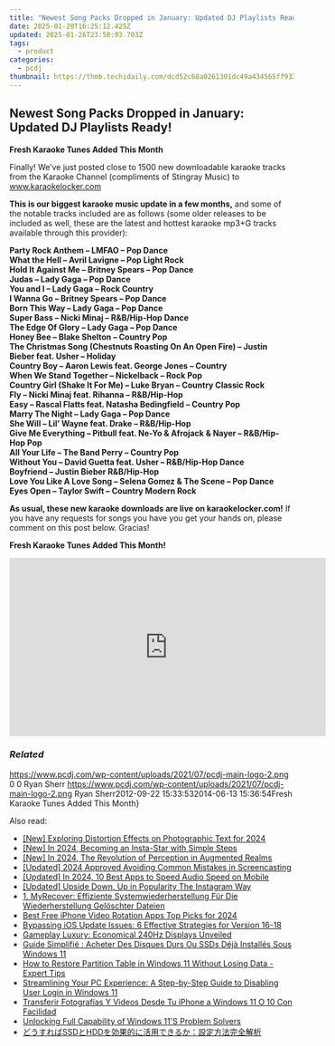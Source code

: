 ```yaml
---
title: "Newest Song Packs Dropped in January: Updated DJ Playlists Ready!"
date: 2025-01-20T16:25:12.425Z
updated: 2025-01-26T23:58:03.703Z
tags:
  - product
categories:
  - pcdj
thumbnail: https://thmb.techidaily.com/dcd52c68a0261301dc49a434565ff933798115ab3a2be4caf338af3c874b626b.jpg
---
```


## Newest Song Packs Dropped in January: Updated DJ Playlists Ready!

**Fresh Karaoke Tunes Added This Month**

Finally! We’ve just posted close to 1500 new downloadable karaoke tracks from the Karaoke Channel (compliments of Stingray Music) to www.karaokelocker.com

**This is our biggest karaoke music update in a few months,** and some of the notable tracks included are as follows (some older releases to be included as well, these are the latest and hottest karaoke mp3+G tracks available through this provider):

**Party Rock Anthem – LMFAO – Pop Dance**  
 **What the Hell – Avril Lavigne – Pop Light Rock**  
 **Hold It Against Me – Britney Spears – Pop Dance**  
 **Judas – Lady Gaga – Pop Dance**  
 **You and I – Lady Gaga – Rock Country**  
 **I Wanna Go – Britney Spears – Pop Dance**  
 **Born This Way – Lady Gaga – Pop Dance**  
 **Super Bass – Nicki Minaj – R&B/Hip-Hop Dance**  
 **The Edge Of Glory – Lady Gaga – Pop Dance**  
 **Honey Bee – Blake Shelton – Country Pop**  
 **The Christmas Song (Chestnuts Roasting On An Open Fire) – Justin Bieber feat. Usher – Holiday**  
 **Country Boy – Aaron Lewis feat. George Jones – Country**  
 **When We Stand Together – Nickelback – Rock Pop**  
 **Country Girl (Shake It For Me) – Luke Bryan – Country Classic Rock**  
 **Fly – Nicki Minaj feat. Rihanna – R&B/Hip-Hop**  
 **Easy – Rascal Flatts feat. Natasha Bedingfield – Country Pop**  
 **Marry The Night – Lady Gaga – Pop Dance**  
 **She Will – Lil’ Wayne feat. Drake – R&B/Hip-Hop**  
 **Give Me Everything – Pitbull feat. Ne-Yo & Afrojack & Nayer – R&B/Hip-Hop Pop**  
 **All Your Life – The Band Perry – Country Pop**  
 **Without You – David Guetta feat. Usher – R&B/Hip-Hop Dance**  
 **Boyfriend – Justin Bieber R&B/Hip-Hop**  
 **Love You Like A Love Song – Selena Gomez & The Scene – Pop Dance**  
 **Eyes Open – Taylor Swift – Country Modern Rock**

**As usual, these new karaoke downloads are live on karaokelocker.com!** If you have any requests for songs you have you get your hands on, please comment on this post below. Gracias!

**Fresh Karaoke Tunes Added This Month!**

<!-- affiliate ads begin -->
<iframe width="560" height="315" src="https://www.youtube.com/embed/rBnnLFJbvr4?si=LlHYrYlOBp7NLMec" title="YouTube video player" frameborder="0" allow="accelerometer; autoplay; clipboard-write; encrypted-media; gyroscope; picture-in-picture; web-share" referrerpolicy="strict-origin-when-cross-origin" allowfullscreen></iframe>
<!-- affiliate ads end -->

### _Related_

https://www.pcdj.com/wp-content/uploads/2021/07/pcdj-main-logo-2.png 0 0 Ryan Sherr https://www.pcdj.com/wp-content/uploads/2021/07/pcdj-main-logo-2.png Ryan Sherr2012-09-22 15:33:532014-06-13 15:36:54Fresh Karaoke Tunes Added This Month}

<ins class="adsbygoogle"
     style="display:block"
     data-ad-format="autorelaxed"
     data-ad-client="ca-pub-7571918770474297"
     data-ad-slot="1223367746"></ins>

<ins class="adsbygoogle"
     style="display:block"
     data-ad-client="ca-pub-7571918770474297"
     data-ad-slot="8358498916"
     data-ad-format="auto"
     data-full-width-responsive="true"></ins>

<span class="atpl-alsoreadstyle">Also read:</span>
<div><ul>
<li><a href="https://fox-helps.techidaily.com/new-exploring-distortion-effects-on-photographic-text-for-2024/"><u>[New] Exploring Distortion Effects on Photographic Text for 2024</u></a></li>
<li><a href="https://instagram-clips.techidaily.com/new-in-2024-becoming-an-insta-star-with-simple-steps/"><u>[New] In 2024, Becoming an Insta-Star with Simple Steps</u></a></li>
<li><a href="https://fox-cloud.techidaily.com/new-in-2024-the-revolution-of-perception-in-augmented-realms/"><u>[New] In 2024, The Revolution of Perception in Augmented Realms</u></a></li>
<li><a href="https://video-screen-grab.techidaily.com/updated-2024-approved-avoiding-common-mistakes-in-screencasting/"><u>[Updated] 2024 Approved Avoiding Common Mistakes in Screencasting</u></a></li>
<li><a href="https://article-helps.techidaily.com/updated-in-2024-10-best-apps-to-speed-audio-speed-on-mobile/"><u>[Updated] In 2024, 10 Best Apps to Speed Audio Speed on Mobile</u></a></li>
<li><a href="https://instagram-clips.techidaily.com/updated-upside-down-up-in-popularity-the-instagram-way/"><u>[Updated] Upside Down, Up in Popularity The Instagram Way</u></a></li>
<li><a href="https://win-updates.techidaily.com/1-myrecover-effiziente-systemwiederherstellung-fur-die-wiederherstellung-geloschter-dateien/"><u>1. MyRecover: Effiziente Systemwiederherstellung Für Die Wiederherstellung Gelöschter Dateien</u></a></li>
<li><a href="https://ai-vdieo-software.techidaily.com/best-free-iphone-video-rotation-apps-top-picks-for-2024/"><u>Best Free iPhone Video Rotation Apps Top Picks for 2024</u></a></li>
<li><a href="https://win-updates.techidaily.com/bypassing-ios-update-issues-6-effective-strategies-for-version-16-18/"><u>Bypassing iOS Update Issues: 6 Effective Strategies for Version 16-18</u></a></li>
<li><a href="https://games-able.techidaily.com/gameplay-luxury-economical-240hz-displays-unveiled/"><u>Gameplay Luxury: Economical 240Hz Displays Unveiled</u></a></li>
<li><a href="https://win-updates.techidaily.com/guide-simplifie-acheter-des-disques-durs-ou-ssds-deja-installes-sous-windows-11/"><u>Guide Simplifié : Acheter Des Disques Durs Ou SSDs Déjà Installés Sous Windows 11</u></a></li>
<li><a href="https://win-updates.techidaily.com/how-to-restore-partition-table-in-windows-11-without-losing-data-expert-tips/"><u>How to Restore Partition Table in Windows 11 Without Losing Data - Expert Tips</u></a></li>
<li><a href="https://win-updates.techidaily.com/streamlining-your-pc-experience-a-step-by-step-guide-to-disabling-user-login-in-windows-11/"><u>Streamlining Your PC Experience: A Step-by-Step Guide to Disabling User Login in Windows 11</u></a></li>
<li><a href="https://win-updates.techidaily.com/transferir-fotografias-y-videos-desde-tu-iphone-a-windows-11-o-10-con-facilidad/"><u>Transferir Fotografías Y Videos Desde Tu iPhone a Windows 11 O 10 Con Facilidad</u></a></li>
<li><a href="https://win11.techidaily.com/unlocking-full-capability-of-windows-11s-problem-solvers/"><u>Unlocking Full Capability of Windows 11'S Problem Solvers</u></a></li>
<li><a href="https://win-updates.techidaily.com/1728472045343-ssdhdd/"><u>どうすればSSDとHDDを効果的に活用できるか：設定方法完全解析</u></a></li>
</ul></div>

